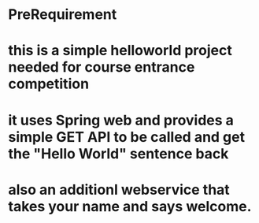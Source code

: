 # PreRequirement
# this is a simple helloworld project needed for course entrance competition
# it uses Spring web and provides a simple GET API to be called and get the "Hello World" sentence back
# also an additionl webservice that takes your name and says welcome.

